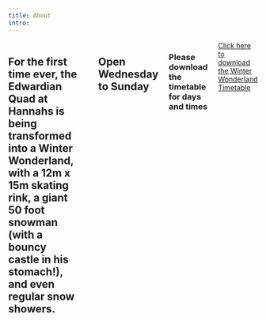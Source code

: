 ```yaml
---
title: About
intro:
---
```


<div class="row">
  <div class="large-12 large-centered columns">
    <h2 class="text-center subheading--section">For the first time ever, the Edwardian Quad at Hannahs is being transformed into a Winter Wonderland, with a 12m x 15m skating rink, a giant 50 foot snowman (with a bouncy castle in his stomach!), and even regular snow showers.</h2>
    <hr>
    <h2 class="text-center subheading--section">Open Wednesday to Sunday</h2>
    <h3 class="text-center subheading--section">Please download the timetable for days and times</h3>
    <div class="text-center"><a href="/files/Winter Wonderland Skating Timetable.pdf" class="large button">Click here to download the Winter Wonderland Timetable</a></div>
  </div>
</div>
